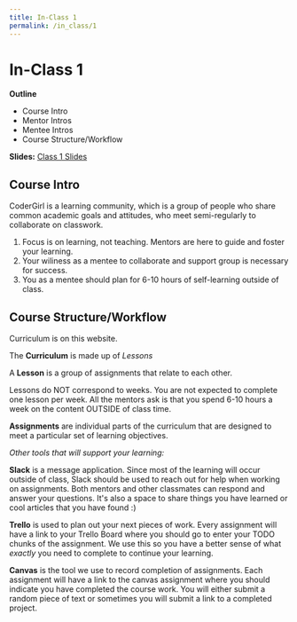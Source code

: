 ```yaml
---
title: In-Class 1
permalink: /in_class/1
---
```


# In-Class 1

**Outline**
* Course Intro
* Mentor Intros
* Mentee Intros
* Course Structure/Workflow

**Slides:** [Class 1 Slides](https://docs.google.com/presentation/d/11J8DJqR3y-Yk9GGE2i89JfRHyGTqpnbxy_ZU5KvAa-4/edit?usp=sharing)


## Course Intro

CoderGirl is a learning community, which is a group of people who share common academic goals and attitudes, who meet semi-regularly to collaborate on classwork.

1. Focus is on learning, not teaching. Mentors are here to guide and foster your learning.
2. Your wiliness as a mentee to collaborate and support group is necessary for success.
3. You as a mentee should plan for 6-10 hours of self-learning outside of class.


## Course Structure/Workflow

Curriculum is on this website.


The **Curriculum** is made up of *Lessons*

A **Lesson** is a group of assignments that relate to each other.

Lessons do NOT correspond to weeks. You are not expected to complete one lesson per week. All the mentors ask is that you spend 6-10 hours a week on the content OUTSIDE of class time.

**Assignments** are individual parts of the curriculum that are designed to meet a particular set of learning objectives.


_Other tools that will support your learning:_

**Slack** is a message application. Since most of the learning will occur outside of class, Slack should be used to reach out for help when working on assignments. Both mentors and other classmates can respond and answer your questions. It's also a space to share things you have learned or cool articles that you have found :)

**Trello** is used to plan out your next pieces of work. Every assignment will have a link to your Trello Board where you should go to enter your TODO chunks of the assignment. We use this so you have a better sense of what _exactly_ you need to complete to continue your learning.

**Canvas** is the tool we use to record completion of assignments. Each assignment will have a link to the canvas assignment where you should indicate you have completed the course work. You will either submit a random piece of text or sometimes you will submit a link to a completed project.
